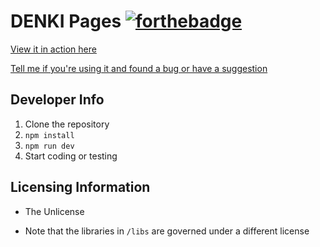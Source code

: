 # DENKI Pages [![forthebadge](https://forthebadge.com/images/badges/designed-in-ms-paint.svg)](https://forthebadge.com)

[View it in action here](https://tuwien2020.github.io/denki-pages/)

[Tell me if you're using it and found a bug or have a suggestion](https://github.com/tuwien2020/denki-pages/issues)

## Developer Info

1. Clone the repository
2. `npm install`
3. `npm run dev`
4. Start coding or testing


## Licensing Information

- The Unlicense

- Note that the libraries in `/libs` are governed under a different license
